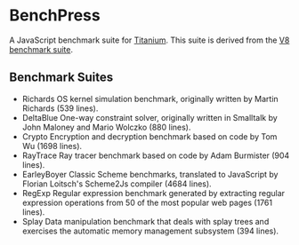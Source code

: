 BenchPress
===========
A JavaScript benchmark suite for [Titanium][1].
This suite is derived from the [V8 benchmark suite][2].

Benchmark Suites
----------------
- Richards
  OS kernel simulation benchmark, originally written
  by Martin Richards (539 lines).
- DeltaBlue
  One-way constraint solver, originally written in
  Smalltalk by John Maloney and Mario Wolczko (880 lines).
- Crypto
  Encryption and decryption benchmark based on code
  by Tom Wu (1698 lines).
- RayTrace
  Ray tracer benchmark based on code by Adam Burmister (904 lines).
- EarleyBoyer
  Classic Scheme benchmarks, translated to JavaScript by
  Florian Loitsch's Scheme2Js compiler (4684 lines).
- RegExp
  Regular expression benchmark generated by extracting regular
  expression operations from 50 of the most popular
  web pages (1761 lines).
- Splay
  Data manipulation benchmark that deals with splay trees and exercises
  the automatic memory management subsystem (394 lines).

[1]: http://www.appcelerator.com/
[2]: http://code.google.com/p/v8/

